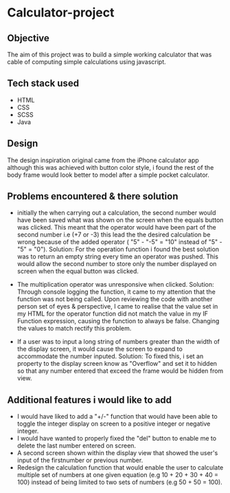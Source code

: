 # Calculator-project

## Objective 
The aim of this project was to build a simple working calculator that was cable of computing simple calculations using javascript. 


## Tech stack used
- HTML
- CSS
- SCSS
- Java


## Design
The design inspiration original came from the iPhone calculator app although this was achieved with button color style, i found the rest of the body frame would look better to model after a simple pocket calculator. 

 
## Problems encountered & there solution 
- initially the when carrying out a calculation, the second number would have been saved what was shown on the screen when the equals button was clicked. This meant that the operator would have been part of the second number i.e (+7  or -3) this lead the the desired calculation be wrong because of the added operator ( "5" - "-5" = "10" instead of "5" - "5" = "0").
Solution: For the operation function i found the best solution was to return an empty string every time an operator was pushed. This would allow the second number to store only the number displayed on screen when the equal button was clicked. 

- The multiplication operator was unresponsive when clicked. 
Solution: Through console logging the function, it came to my attention that the function was not being called. Upon reviewing the code with another person set of eyes & perspective, I came to realise that the value set in my HTML for the operator function did not match the value in my IF Function expression, causing the function to always be false. Changing the values to match rectify this problem. 

- If a user was to input a long string of numbers greater than the width of the display screen, it would cause the screen to expand to accommodate the number inputed.
Solution: To fixed this, i set an property to the display screen know as "Overflow" and set it to hidden so that any number entered that exceed the frame would be hidden from view. 



## Additional features i would like to add
- I would have liked to add a "+/-" function that would have been able to toggle the integer display on screen to a positive integer or negative integer.
- I would have wanted to properly fixed the "del" button to enable me to delete the last number entered on screen. 
- A second screen shown within the display view that showed the user's input of the firstnumber or previous number. 
- Redesign the calculation function that would enable the user to calculate multiple set of numbers at one given equation (e.g 10 + 20 + 30 + 40 = 100) instead of being limited to two sets of numbers (e.g 50 + 50 = 100).





